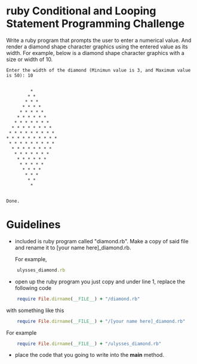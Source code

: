 ruby Conditional and Looping Statement Programming Challenge
============================================================

Write a ruby program that prompts the user to enter a numerical value. And render a diamond shape 
character graphics using the entered value as its width. For example, below is a diamond shape
character graphics with a size or width of 10.

```
Enter the width of the diamond (Minimun value is 3, and Maximum value is 50): 10


	     *
        * *
       * * *
      * * * *
     * * * * *
    * * * * * *
   * * * * * * *
  * * * * * * * *
 * * * * * * * * *
* * * * * * * * * *
 * * * * * * * * *
  * * * * * * * *
   * * * * * * *
    * * * * * *
     * * * * *
      * * * *
       * * *
  		* *	
  		 *


Done.
```

Guidelines
==========

* included is ruby program called "diamond.rb". Make a copy of said file and rename it to [your name here]_diamond.rb.

  For example,
```ruby
  	ulysses_diamond.rb

```

* open up the ruby program you just copy and under line 1, replace the following code

```ruby
	require File.dirname(__FILE__) + "/diamond.rb"
```
  
  with something like this
  
```ruby 
  	require File.dirname(__FILE__) + "/[your name here]_diamond.rb"	
```
  	
  For example
  
```ruby  
  	require File.dirname(__FILE__) + "/ulysses_diamond.rb"		
```  	
 
 * place the code that you going to write into the **main** method. 
 
  	

	

















